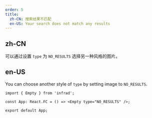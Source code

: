 ```yaml
---
order: 5
title:
  zh-CN: 搜索结果不匹配
  en-US: Your search does not match any results
---
```


## zh-CN

可以通过设置 `type` 为 `NO_RESULTS` 选择另一种风格的图片。

## en-US

You can choose another style of `type` by setting image to `NO_RESULTS`.

```tsx
import { Empty } from 'infrad';

const App: React.FC = () => <Empty type="NO_RESULTS" />;

export default App;
```

